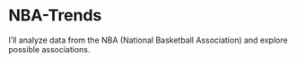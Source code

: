 # NBA-Trends
I’ll analyze data from the NBA (National Basketball Association) and explore possible associations.
